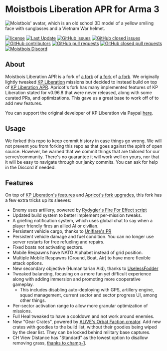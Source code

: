 # Moistbois Liberation APR for Arma 3

![Moistbois' avatar, which is an old school 3D model of a yellow smiling face with sunglasses and a Vietnam War helmet.](https://avatars.githubusercontent.com/u/125743905?s=200&v=4)

[![license](https://img.shields.io/github/license/KillahPotatoes/KP-Liberation.svg)](https://github.com/KillahPotatoes/KP-Liberation/blob/master/LICENSE.md)
[![Last Update](https://img.shields.io/github/last-commit/moistbois/Moist-Liberation-APR/main?label=last%20updated%3A)](https://github.com/moistbois/Moist-Liberation-APR/commits/main/)
[![GitHub issues](https://img.shields.io/github/issues-raw/moistbois/Moist-Liberation-APR.svg)](https://github.com/moistbois/Moist-Liberation-APR/issues)
[![GitHub closed issues](https://img.shields.io/github/issues-closed-raw/moistbois/Moist-Liberation-APR.svg)](https://github.com/moistbois/Moist-Liberation-APR/issues?q=is%3Aissue+is%3Aclosed)
[![GitHub contributors](https://img.shields.io/github/contributors/moistbois/Moist-Liberation-APR)](https://github.com/moistbois/Moist-Liberation-APR/graphs/contributors)
[![GitHub pull requests](https://img.shields.io/github/issues-pr-raw/moistbois/Moist-Liberation-APR.svg)](https://github.com/moistbois/Moist-Liberation-APR/pulls)
[![GitHub closed pull requests](https://img.shields.io/github/issues-pr-closed-raw/moistbois/Moist-Liberation-APR.svg)](https://github.com/moistbois/Moist-Liberation-APR/pulls?q=is%3Apr+is%3Aclosed)
[![Moistbois Discord](https://img.shields.io/discord/435753869293649920?label=Discord)](https://discord.gg/FeyqxXA)

## About
Moistbois Liberation APR is a fork of [a fork](https://github.com/Apricot-ale/KP-Liberation-APR) of [a fork](https://github.com/Apricot-ale/KP-Liberation-APR) of [a fork](https://github.com/GreuhZbug/greuh_liberation.Altis). We originally lightly tweaked [KP Liberation](https://github.com/moistbois/Moist-Liberation-APR) missions but decided to instead build on top of [KP Liberation APR](https://github.com/Apricot-ale/KP-Liberation-APR). Apricot's fork has many implemented features of KP Liberation stated for v0.96.8 that were never released, along with some curated PRs, and optimizations. This gave us a great base to work off of to add new features.

You can support the original developer of KP Liberation via Paypal [here](https://www.paypal.me/wyqer).

## Usage
We forked this repo to keep commit history in case things go wrong. We will not prevent you from forking this repo as that goes against the spirit of open source. However, be warned that we commit things that are tailored for our server/community. There's no guarantee it will work well on yours, nor that it will be easy to navigate through our janky commits. You can ask for help in the Discord if needed.

## Features
On top of [KP Liberation's features](https://github.com/moistbois/Moist-Liberation-APR?tab=readme-ov-file#overview) and [Apricot's fork upgrades](https://github.com/Apricot-ale/KP-Liberation-APR/commits/v0.96.8apr/), this fork has a few extra tricks up its sleeves:
* Enemy uses artillery, powered by [Rydygier's Fire For Effect script](https://forums.bohemia.net/forums/topic/159152-fire-for-effect-the-god-of-war-smart-simple-ai-artillery/)
* Updated build system to better implement per-mission tweaks.
* A griefing notification system, which uses global chat to say when a player friendly fires an allied AI or civilian.
* Persistent vehicle cargo, thanks to [Uniflare's PR](https://github.com/moistbois/Moist-Liberation-APR/pull/914)
* Persistent vehicle damage and fuel condition. You can no longer use server restarts for free refueling and repairs.
* Fixed boats not activating sectors.
* Mobile Respawns have NATO Alphabet instead of grid position.
* Multiple Mobile Respawns (Ground, Boat, Air) to have more flexible attack options.
* New secondary objective (Humanitarian Aid), thanks to [UselessFodder](https://github.com/moistbois/Moist-Liberation-APR/pull/894)
* Tweaked balancing, focusing on a more fun yet difficult experience along with adding immersion and promoting more cooperative gameplay.
    * This includes disabling auto-deploying with GPS, artillery engine, squad management, current sector and sector progress UI, among other things.
* Per-sector activation range to allow more granular optimization of missions.
* Full Heal tweaked to have a cooldown and not work around enemies.
* New "Gear Crates", powered by [ALiVE's Orbat Faction creator](http://alivemod.com/). Add new crates with goodies to the build list, without their goodies being wiped by the clear list. They can be locked behind military base captures.
* CH View Distance has "Standard" as the lowest option to disallow removing grass, [thanks to champ-1](https://forums.bohemia.net/forums/topic/175757-ch-view-distance-addon/).